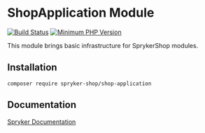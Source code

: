 # ShopApplication Module
[![Build Status](https://travis-ci.org/spryker-shop/shop-application.svg)](https://travis-ci.org/spryker-shop/shop-application)
[![Minimum PHP Version](https://img.shields.io/badge/php-%3E%3D%207.2-8892BF.svg)](https://php.net/)

This module brings basic infrastructure for SprykerShop modules.

## Installation

```
composer require spryker-shop/shop-application
```

## Documentation

[Spryker Documentation](https://academy.spryker.com)
